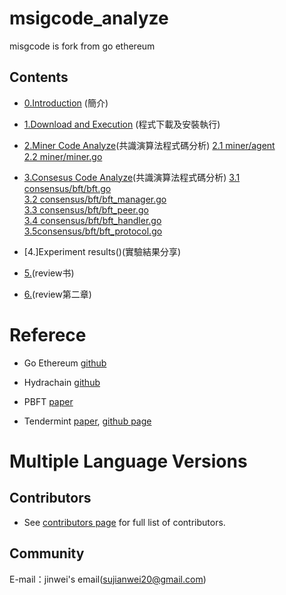 # msigcode_analyze
misgcode is fork from go ethereum 


## Contents

 - [0.Introduction](/zh/Introduction.md) (簡介)
 - [1.Download and Execution](/zh/Dowload_and_Execution.md) (程式下載及安裝執行)
 - [2.Miner Code Analyze](/zh/Dowload_and_Execution.md)(共識演算法程式碼分析)
     [2.1 miner/agent](/zh/3.2bft.md)<br>
     [2.2 miner/miner.go](/zh/3.2bft.md)<br>
 - [3.Consesus Code Analyze](/zh/Dowload_and_Execution.md)(共識演算法程式碼分析) 
     [3.1 consensus/bft/bft.go](/zh/3.2bft.md)<br>
     [3.2 consensus/bft/bft_manager.go](/zh/3.2bft.md)<br>
     [3.3 consensus/bft/bft_peer.go](/zh/3.2bft.md)<br>
     [3.4 consensus/bft/bft_handler.go](/zh/3.2bft.md)<br> 
     [3.5consensus/bft/bft_protocol.go](3.1)<br>
     
 - [4.]Experiment results()(實驗結果分享)
 - [5.](https://github.com/polaris1119)(review书)
 - [6.](https://github.com/qyuhen)(review第二章)






# Referece

- Go Ethereum [github](https://github.com/ethereum/go-ethereum) 

- Hydrachain [github](https://github.com/HydraChain/hydrachain)

- PBFT [paper](https://www.usenix.org/legacy/publications/library/proceedings/osdi99/full_papers/castro/castro.ps)

- Tendermint [paper](https://cdn.relayto.com/media/files/LPgoWO18TCeMIggJVakt_tendermint.pdf),
   [github page](https://github.com/tendermint/tendermint)


# Multiple Language Versions


## Contributors

- See [contributors page](contributors.md) for full list of contributors.

## Community

E-mail：jinwei's email(sujianwei20@gmail.com)
